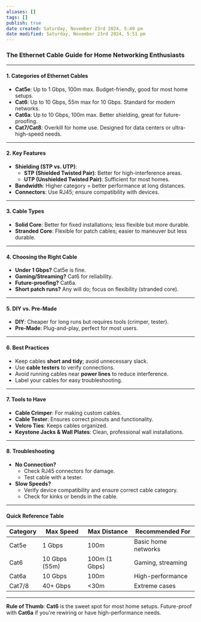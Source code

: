 ```yaml
---
aliases: []
tags: []
publish: true
date created: Saturday, November 23rd 2024, 5:49 pm
date modified: Saturday, November 23rd 2024, 5:51 pm
---
```


### **The Ethernet Cable Guide for Home Networking Enthusiasts**

* * *

#### **1. Categories of Ethernet Cables**

- **Cat5e**: Up to 1 Gbps, 100m max. Budget-friendly, good for most home setups.
- **Cat6**: Up to 10 Gbps, 55m max for 10 Gbps. Standard for modern networks.
- **Cat6a**: Up to 10 Gbps, 100m max. Better shielding, great for future-proofing.
- **Cat7/Cat8**: Overkill for home use. Designed for data centers or ultra-high-speed needs.

* * *

#### **2. Key Features**

- **Shielding (STP vs. UTP)**:
    - **STP (Shielded Twisted Pair)**: Better for high-interference areas.
    - **UTP (Unshielded Twisted Pair)**: Sufficient for most homes.
- **Bandwidth**: Higher category = better performance at long distances.
- **Connectors**: Use RJ45; ensure compatibility with devices.

* * *

#### **3. Cable Types**

- **Solid Core**: Better for fixed installations; less flexible but more durable.
- **Stranded Core**: Flexible for patch cables; easier to maneuver but less durable.

* * *

#### **4. Choosing the Right Cable**

- **Under 1 Gbps?** Cat5e is fine.
- **Gaming/Streaming?** Cat6 for reliability.
- **Future-proofing?** Cat6a.
- **Short patch runs?** Any will do; focus on flexibility (stranded core).

* * *

#### **5. DIY vs. Pre-Made**

- **DIY**: Cheaper for long runs but requires tools (crimper, tester).
- **Pre-Made**: Plug-and-play, perfect for most users.

* * *

#### **6. Best Practices**

- Keep cables **short and tidy**; avoid unnecessary slack.
- Use **cable testers** to verify connections.
- Avoid running cables near **power lines** to reduce interference.
- Label your cables for easy troubleshooting.

* * *

#### **7. Tools to Have**

- **Cable Crimper**: For making custom cables.
- **Cable Tester**: Ensures correct pinouts and functionality.
- **Velcro Ties**: Keeps cables organized.
- **Keystone Jacks & Wall Plates**: Clean, professional wall installations.

* * *

#### **8. Troubleshooting**

- **No Connection?**
    - Check RJ45 connectors for damage.
    - Test cable with a tester.
- **Slow Speeds?**
    - Verify device compatibility and ensure correct cable category.
    - Check for kinks or bends in the cable.

* * *

#### **Quick Reference Table**

| **Category** | **Max Speed** | **Max Distance** | **Recommended For** |
| --- | --- | --- | --- |
| Cat5e | 1 Gbps | 100m | Basic home networks |
| Cat6 | 10 Gbps (55m) | 100m (1 Gbps) | Gaming, streaming |
| Cat6a | 10 Gbps | 100m | High-performance |
| Cat7/8 | 40+ Gbps | <30m | Extreme cases |

* * *

**Rule of Thumb**: **Cat6** is the sweet spot for most home setups. Future-proof with **Cat6a** if you're rewiring or have high-performance needs.